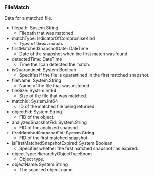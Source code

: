 ### FileMatch
Data for a matched file.

- filepath: System.String
  - Filepath that was matched.
- matchType: IndicatorOfCompromiseKind
  - Type of threat match.
- firstMatchedSnapshotDate: DateTime
  - Date of the snapshot when the first match was found.
- detectedTime: DateTime
  - Time the scan detected the match.
- isQuarantined: System.Boolean
  - Specifies if the file is quarantined in the first matched snapshot.
- fileName: System.String
  - Name of the file that was matched.
- fileSize: System.Int64
  - Size of the file that was matched.
- matchId: System.Int64
  - ID of the matched file being returned.
- objectFid: System.String
  - FID of the object.
- analyzedSnapshotFid: System.String
  - FID of the analyzed snapshot.
- firstMatchedSnapshotFid: System.String
  - FID of the first matched snapshot.
- isFirstMatchedSnapshotExpired: System.Boolean
  - Specifies whether the first matched snapshot has expired.
- objectType: HierarchyObjectTypeEnum
  - Object type.
- objectName: System.String
  - The scanned object name.

